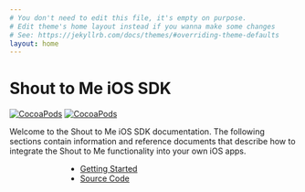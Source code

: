 ```yaml
---
# You don't need to edit this file, it's empty on purpose.
# Edit theme's home layout instead if you wanna make some changes
# See: https://jekyllrb.com/docs/themes/#overriding-theme-defaults
layout: home
---
```


# Shout to Me iOS SDK
[![CocoaPods](https://img.shields.io/cocoapods/p/STM.svg)](https://cocoapods.org/pods/STM)
[![CocoaPods](https://img.shields.io/cocoapods/v/STM.svg)](https://cocoapods.org/pods/STM)


Welcome to the Shout to Me iOS SDK documentation.  The following sections contain information and reference
documents that describe how to integrate the Shout to Me functionality into your own iOS apps.

<div style="width:200px;margin-left:100px">
<ul style="list-type:none">
  <li><a href="getting-started">Getting Started</a></li>
  <li><a href="https://www.github.com/ShoutToMe/stm-sdk-ios">Source Code</a></li>
</ul>
</div>